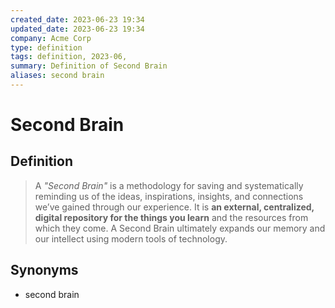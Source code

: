 ```yaml
---
created_date: 2023-06-23 19:34
updated_date: 2023-06-23 19:34
company: Acme Corp
type: definition
tags: definition, 2023-06,
summary: Definition of Second Brain
aliases: second brain
---
```


# Second Brain

## Definition

> A *"Second Brain"* is a methodology for saving and systematically reminding us of the ideas, inspirations, insights, and connections we’ve gained through our experience. It is **an external, centralized, digital repository for the things you learn** and the resources from which they come. A Second Brain ultimately expands our memory and our intellect using modern tools of technology.

## Synonyms

- second brain

